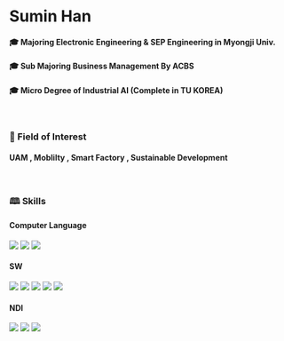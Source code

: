 # Sumin Han

#### &#127891; Majoring Electronic Engineering & SEP Engineering in Myongji Univ.
#### &#127891; Sub Majoring Business Management By ACBS
#### &#127891; Micro Degree of Industrial AI (Complete in TU KOREA)
<br>

### &#128221; Field of Interest
#### UAM , Moblilty , Smart Factory , Sustainable Development
<br>

### &#128366; Skills
#### Computer Language
<img src="https://img.shields.io/badge/C-A8B9CC?style=for-the-badge&logo=C&logoColor=000"/>  <img src="https://img.shields.io/badge/python-3776AB?style=for-the-badge&logo=python&logoColor=white"> <img src="https://img.shields.io/badge/HTML5-E34F26?style=for-the-badge&logo=html5&logoColor=FFF"/> 

#### SW
<img src="https://img.shields.io/badge/excel-217346?style=for-the-badge&logo=microsoftexcel&logoColor=000"/> <img src="https://img.shields.io/badge/arduino-00878F?style=for-the-badge&logo=arduino&logoColor=000"/> <img src="https://img.shields.io/badge/jupyter-F37626?style=for-the-badge&logo=jupyter&logoColor=000"/> <img src="https://img.shields.io/badge/GitHub-EAEAEA?style=for-the-badge&logo=github&logoColor=000"/>  <img src="https://img.shields.io/badge/Mobilgene-002C5E?style=for-the-badge&logo=hyundai&logoColor=000"/> 

#### NDI
<img src="https://img.shields.io/badge/JOAP Analysis-9C4121?style=for-the-badge&logoColor=000"/> <img src="https://img.shields.io/badge/Eddy Current Testing-217346?style=for-the-badge&logoColor=000"/> <img src="https://img.shields.io/badge/Magnetic Particle Testing-002C5E?style=for-the-badge&logoColor=000"/>
